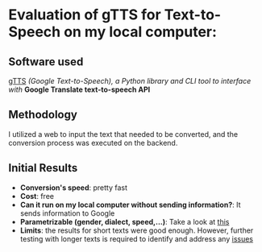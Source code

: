 # Evaluation of gTTS for Text-to-Speech on my local computer:

## Software used

[gTTS](https://pypi.org/project/gTTS/) *(Google Text-to-Speech), a Python library and CLI tool to interface with* **Google Translate text-to-speech API**

## Methodology

I utilized a web to input the text that needed to be converted, and the conversion process was executed on the backend.

## Initial Results

- **Conversion's speed**: pretty fast
- **Cost**: free
- **Can it run on my local computer without sending information?**: It sends information to Google
- **Parametrizable (gender, dialect, speed,...)**: Take a look at [this](https://stackoverflow.com/questions/37600197/custom-python-gtts-voice)
- **Limits**: the results for short texts were good enough. However, further testing with longer texts is required to identify and address any [issues](https://github.com/pndurette/gTTS/issues/119)




